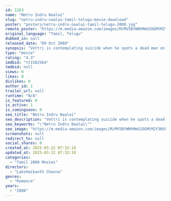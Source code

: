 ```yaml
---
id: 1263
name: "Netru Indru Naalai"
slug: "netru-indru-naalai-tamil-telugu-movie-download"
poster: "posters/netru-indru-naalai-tamil-telugu-2008.jpg"
remote_poster: "https://m.media-amazon.com/images/M/MV5BYWNhMmU2OGMtM2Y3NS00NDg1LTlkZjctODJmYzkwZTE4Y2FjXkEyXkFqcGdeQXVyMTEzNzg0Mjkx._V1_SX300.jpg"
original_language: "Tamil, Telugu"
dubbed_in: null
released_date: "09 Oct 2008"
synopsis: "Vettri is contemplating suicide when he spots a dead man on the train tracks and finds a mobile phone on the corpse. He receives a call on the phone which changes the course of his life forever."
type: "movie"
rating: "4.3"
imdbid: "tt1582564"
tmdbid: null
views: 0
likes: 0
dislikes: 0
author_id: 1
trailer_url: null
runtime: "N/A"
is_featured: 0
is_active: 1
is_comingsoon: 0
seo_title: "Netru Indru Naalai"
seo_description: "Vettri is contemplating suicide when he spots a dead man on the train tracks and finds a mobile phone on the corpse. He receives a call on the phone which changes the course of his life forever."
seo_keywords: "\"Netru Indru Naalai\""
seo_image: "https://m.media-amazon.com/images/M/MV5BYWNhMmU2OGMtM2Y3NS00NDg1LTlkZjctODJmYzkwZTE4Y2FjXkEyXkFqcGdeQXVyMTEzNzg0Mjkx._V1_SX300.jpg"
screenshots: null
redirect_to: null
social_shares: 0
created_at: 2025-03-22 07:32:10
updated_at: 2025-03-22 07:32:10
categories:
  - "Tamil 2008 Movies"
directors:
  - "Lakshmikanth Chenna"
genres:
  - "Romance"
years:
  - "2008"
---
```

